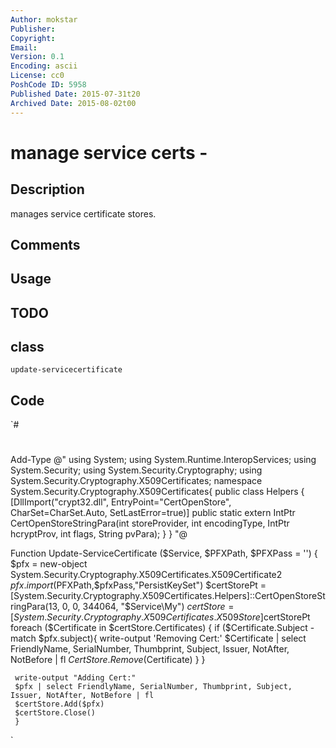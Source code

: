 ```yaml
---
Author: mokstar
Publisher: 
Copyright: 
Email: 
Version: 0.1
Encoding: ascii
License: cc0
PoshCode ID: 5958
Published Date: 2015-07-31t20
Archived Date: 2015-08-02t00
---
```


# manage service certs - 

## Description

manages service certificate stores.

## Comments



## Usage



## TODO



## class

`update-servicecertificate`

## Code

`#
 #
 Add-Type @"
 using System;
 using System.Runtime.InteropServices;
 using System.Security;
 using System.Security.Cryptography;
 using System.Security.Cryptography.X509Certificates;
 namespace System.Security.Cryptography.X509Certificates{
     public class Helpers {                 
         [DllImport("crypt32.dll", EntryPoint="CertOpenStore", CharSet=CharSet.Auto, SetLastError=true)]
         public static extern IntPtr CertOpenStoreStringPara(int storeProvider, int encodingType, IntPtr hcryptProv, int flags, String pvPara); 
         }
     }
 "@
 
 Function Update-ServiceCertificate ($Service, $PFXPath, $PFXPass = '') {
     $pfx = new-object System.Security.Cryptography.X509Certificates.X509Certificate2 
     $pfx.import($PFXPath,$pfxPass,"PersistKeySet") 
     $certStorePt = [System.Security.Cryptography.X509Certificates.Helpers]::CertOpenStoreStringPara(13, 0, 0, 344064, "$Service\My")
     $certStore = [System.Security.Cryptography.X509Certificates.X509Store]$certStorePt
     foreach ($Certificate in $certStore.Certificates) {
             if ($Certificate.Subject -match $pfx.subject){
                 write-output 'Removing Cert:'
                 $Certificate | select FriendlyName, SerialNumber, Thumbprint, Subject, Issuer, NotAfter, NotBefore | fl
                 $CertStore.Remove($Certificate) 
                 }
         }
 
     write-output "Adding Cert:"
     $pfx | select FriendlyName, SerialNumber, Thumbprint, Subject, Issuer, NotAfter, NotBefore | fl
     $certStore.Add($pfx) 
     $certStore.Close() 
     }
`

